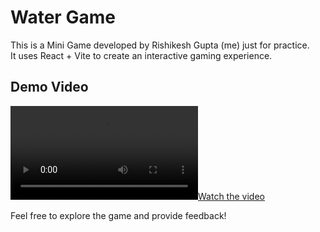 # Water Game

This is a Mini Game developed by Rishikesh Gupta (me) just for practice.  
It uses React + Vite to create an interactive gaming experience.

## Demo Video
[![Watch the video](https://raw.githubusercontent.com/pranjalboss123/Water-Game--react/main/path/to/water%20game%20final.mp4)](https://raw.githubusercontent.com/pranjalboss123/Water-Game--react/main/path/to/water%20game%20final.mp4)

Feel free to explore the game and provide feedback!
